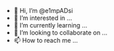 - 👋 Hi, I’m @e1mpADsi
- 👀 I’m interested in ...
- 🌱 I’m currently learning ...
- 💞️ I’m looking to collaborate on ...
- 📫 How to reach me ...

<!---
e1mpADsi/e1mpADsi is a ✨ special ✨ repository because its `README.md` (this file) appears on your GitHub profile.
You can click the Preview link to take a look at your changes.
--->
